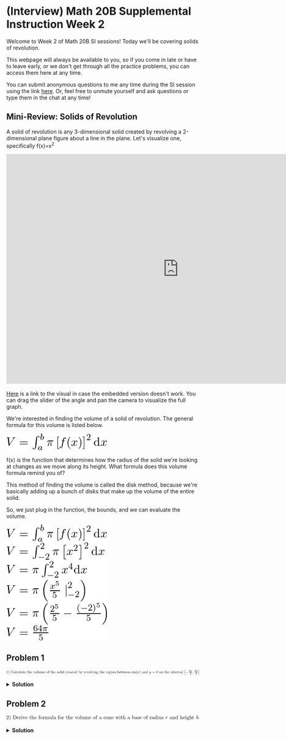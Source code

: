 # (Interview) Math 20B Supplemental Instruction Week 2

Welcome to Week 2 of Math 20B SI sessions! Today we'll be covering solids of revolution.

This webpage will always be available to you, so if you come in late or have to leave early, or we don't get through all the practice problems, you can access them here at any time.

You can submit anonymous questions to me any time during the SI session using the link [here](https://forms.gle/DP6pPRdmFoGrqPk88). Or, feel free to unmute yourself and ask questions or type them in the chat at any time!

## Mini-Review: Solids of Revolution
A solid of revolution is any 3-dimensional solid created by revolving a 2-dimensional plane figure about a line in the plane. Let's visualize one, specifically f(x)=x<sup>2

<iframe src="https://www.geogebra.org/classic/v5c6n7rs" style="width: 900px; height: 600px; border: 0px"></iframe>

[Here](https://www.geogebra.org/classic/v5c6n7rs) is a link to the visual in case the embedded version doesn't work. You can drag the slider of the angle and pan the camera to visualize the full graph.

We're interested in finding the volume of a solid of revolution. The general formula for this volume is listed below.  

![example](../images/ucsd-si/interview/formula.png)

f(x) is the function that determines how the radius of the solid we're looking at changes as we move along its height. What formula does this volume formula remind you of?

This method of finding the volume is called the disk method, because we're basically adding up a bunch of disks that make up the volume of the entire solid.

So, we just plug in the function, the bounds, and we can evaluate the volume.

![example](../images/ucsd-si/interview/example.png)

## Problem 1
![problem1](../images/ucsd-si/interview/problem1.png)

<details>
<summary><b>Solution</b></summary>

Let's visualize the solid created first.

<iframe src="https://www.geogebra.org/classic/yxeparjj" style="width: 900px; height: 600px; border: 0px"></iframe>
<br>
<br>
Now, we can plug in the equation into the formula and evaluate it.
<br>
<br>
<img src="../images/ucsd-si/interview/solution1.png" alt="solution1">

</details>


## Problem 2
![example](../images/ucsd-si/interview/problem2.png)

<details>
<summary><b>Solution</b></summary>

Let's visualize the problem.

<iframe src="https://www.geogebra.org/classic/jyzdxp7c" style="width: 900px; height: 600px; border: 0px"></iframe>
<br>
<br>
We can derive an equation to use after careful thought and evaluate it.
<br>
<br>
<img src="../images/ucsd-si/interview/solution2.png" alt="solution1">

</details>
